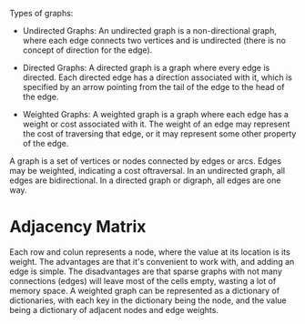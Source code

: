 Types of graphs:
- Undirected Graphs: An undirected graph is a non-directional graph, where each edge connects two vertices and is undirected (there is no concept of direction for the edge).

- Directed Graphs: A directed graph is a graph where every edge is directed. Each directed edge has a direction associated with it, which is specified by an arrow pointing from the tail of the edge to the head of the edge.

- Weighted Graphs: A weighted graph is a graph where each edge has a weight or cost associated with it. The weight of an edge may represent the cost of traversing that edge, or it may represent some other property of the edge.

A graph is a set of vertices or nodes connected by edges or arcs. Edges may be weighted, indicating a cost oftraversal. In an undirected graph, all edges are bidirectional. In a directed graph or digraph, all edges are one way.

# Adjacency Matrix
Each row and colun represents a node, where the value at its location is its weight. The advantages are that it's convenient to work with, and adding an edge is simple. The disadvantages are that sparse graphs with not many connections (edges) will leave most of the cells empty, wasting a lot of memory space.
A weighted graph can be represented as a dictionary of dictionaries, with each key in the dictionary being the node, and the value being a dictionary of adjacent nodes and edge weights.
